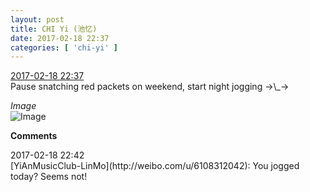 ```yaml
---
layout: post
title: CHI Yi (池忆)
date: 2017-02-18 22:37
categories: [ 'chi-yi' ]
---
```


<div class="weibo-info">
  <a href="http://weibo.com/6117581836/Ew9Atcb1H">2017-02-18 22:37</a>
</div>
Pause snatching red packets on weekend, start night jogging →\_→

<!-- more -->

*Image*  
![Image](http://wx4.sinaimg.cn/mw690/006G0KuMgy1fcuzz33axjj30hs0hsgnd.jpg)

**Comments**

<div class="weibo-info">2017-02-18 22:42</div>
[YiAnMusicClub-LinMo](http://weibo.com/u/6108312042): You jogged today? Seems not!
